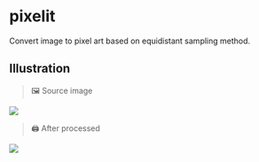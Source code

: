 # pixelit
Convert image to pixel art based on equidistant sampling method.

## Illustration

> 🖼️ Source image

![](https://avatars1.githubusercontent.com/u/11770748?s=460&u=9f7bd014ccdbaf750249e417ccabbf82d57208a9&v=4)

> 🖨️ After processed

![](https://i.ibb.co/hYHw9kw/avatar-pixel.jpg)
